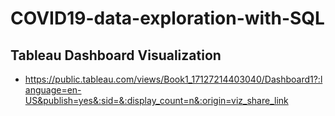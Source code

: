 # COVID19-data-exploration-with-SQL

## Tableau Dashboard Visualization
- https://public.tableau.com/views/Book1_17127214403040/Dashboard1?:language=en-US&publish=yes&:sid=&:display_count=n&:origin=viz_share_link
